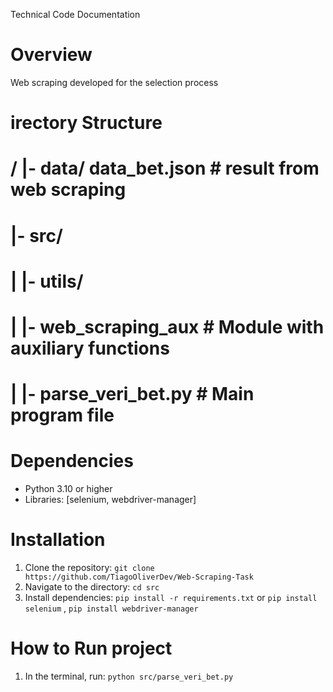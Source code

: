 Technical Code Documentation

# Overview

Web scraping developed for the selection process

# irectory Structure

# / |- data/ data_bet.json                    # result from web scraping
#  |- src/
#  |   |- utils/
#  |       |- web_scraping_aux               # Module with auxiliary functions
#  |   |- parse_veri_bet.py                  # Main program file


# Dependencies
- Python 3.10 or higher
- Libraries: [selenium, webdriver-manager]

# Installation
1. Clone the repository: `git clone https://github.com/TiagoOliverDev/Web-Scraping-Task`
2. Navigate to the directory: `cd src`
3. Install dependencies: `pip install -r requirements.txt` or `pip install selenium` , `pip install webdriver-manager `

# How to Run project
1. In the terminal, run: `python src/parse_veri_bet.py`



